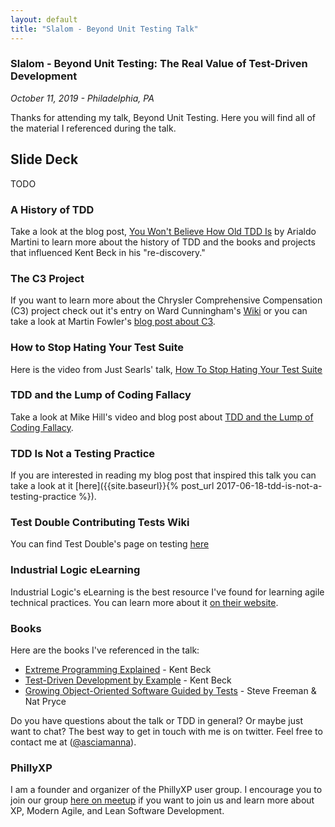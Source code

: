 ```yaml
---
layout: default
title: "Slalom - Beyond Unit Testing Talk" 
---
```

### Slalom - Beyond Unit Testing: The Real Value of Test-Driven Development 
_October 11, 2019 - Philadelphia, PA_

Thanks for attending my talk, Beyond Unit Testing. Here you will find all of the material I referenced during the talk. 

## Slide Deck
TODO

### A History of TDD 

Take a look at the blog post, [You Won't Believe How Old TDD Is](https://arialdomartini.wordpress.com/2012/07/20/you-wont-believe-how-old-tdd-is/) by Arialdo Martini to learn more about the history of TDD and the books and projects that influenced Kent Beck in his "re-discovery."

### The C3 Project
If you want to learn more about the Chrysler Comprehensive Compensation (C3) project check out it's entry on Ward Cunningham's [Wiki](http://wiki.c2.com/?ChryslerComprehensiveCompensation) or you can take a look at Martin Fowler's [blog post about C3](https://www.martinfowler.com/bliki/C3.html).

### How to Stop Hating Your Test Suite
Here is the video from Just Searls' talk, [How To Stop Hating Your Test Suite](https://vimeo.com/145917204)

### TDD and the Lump of Coding Fallacy
Take a look at Mike Hill's video and blog post about [TDD and the Lump of Coding Fallacy](https://www.geepawhill.org/2018/04/14/tdd-the-lump-of-coding-fallacy/).

### TDD Is Not a Testing Practice 
If you are interested in reading my blog post that inspired this talk you can take a look at it [here]({{site.baseurl}}{% post_url 2017-06-18-tdd-is-not-a-testing-practice %}).

### Test Double Contributing Tests Wiki
You can find Test Double's page on testing [here](https://github.com/testdouble/contributing-tests/wiki)

### Industrial Logic eLearning
Industrial Logic's eLearning is the best resource I've found for learning agile technical practices. You can learn more about it [on their website](https://www.industriallogic.com/elearning).

### Books
Here are the books I've referenced in the talk:
* [Extreme Programming Explained](https://www.amazon.com/Extreme-Programming-Explained-Embrace-Change/dp/0321278658/) - Kent Beck
* [Test-Driven Development by Example](https://www.amazon.com/Test-Driven-Development-Kent-Beck/dp/0321146530/) - Kent Beck
* [Growing Object-Oriented Software Guided by Tests](https://www.amazon.com/Growing-Object-Oriented-Software-Guided-Tests/dp/0321503627/) - Steve Freeman & Nat Pryce

Do you have questions about the talk or TDD in general? Or maybe just want to chat? The best way to get in touch with me is on twitter. Feel free to contact me at ([@asciamanna](https://www.twitter.com/asciamanna)).

### PhillyXP
I am a founder and organizer of the PhillyXP user group. I encourage you to join our group [here on meetup](https://www.meetup.com/PhillyXP/) if you want to join us and learn more about XP, Modern Agile, and Lean Software Development.
